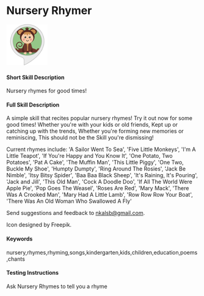 # Nursery Rhymer

![icon](metadata/APP_ICON_SMALL.png)

#### Short Skill Description
Nursery rhymes for good times!

#### Full Skill Description

A simple skill that recites popular nursery rhymes!
Try it out now for some good times!
Whether you're with your kids or old friends,
Kept up or catching up with the trends,
Whether you're forming new memories or reminiscing,
This should not be the Skill you're dismissing!

Current rhymes include:
'A Sailor Went To Sea',
'Five Little Monkeys',
'I'm A Little Teapot',
'If You're Happy and You Know It',
'One Potato, Two Potatoes',
'Pat A Cake',
'The Muffin Man',
'This Little Piggy',
'One Two, Buckle My Shoe',
'Humpty Dumpty',
'Ring Around The Rosies',
'Jack Be Nimble',
'Itsy Bitsy Spider',
'Baa Baa Black Sheep',
'It's Raining, It's Pouring',
'Jack and Jill',
'This Old Man',
'Cock A Doodle Doo',
'If All The World Were Apple Pie',
'Pop Goes The Weasel',
'Roses Are Red',
'Mary Mack',
'There Was A Crooked Man',
'Mary Had A Little Lamb',
'Row Row Row Your Boat',
'There Was An Old Woman Who Swallowed A Fly'

Send suggestions and feedback to nkalsb@gmail.com.

Icon designed by Freepik.

#### Keywords
nursery,rhymes,rhyming,songs,kindergarten,kids,children,education,poems,chants

#### Testing Instructions
Ask Nursery Rhymes to tell you a rhyme

